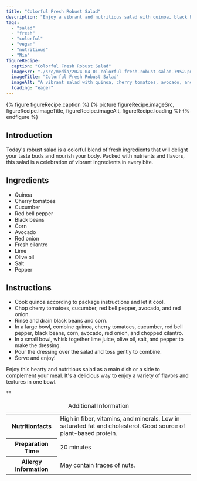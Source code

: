 ```yaml
---
title: "Colorful Fresh Robust Salad"
description: "Enjoy a vibrant and nutritious salad with quinoa, black beans, avocado, and a zesty lime dressing. This fresh and colorful dish is perfect for a light and satisfying meal."
tags:
  - "salad"
  - "fresh"
  - "colorful"
  - "vegan"
  - "nutritious"
  - "Nia"
figureRecipe: 
  caption: "Colorful Fresh Robust Salad"
  imageSrc: "./src/media/2024-04-01-colorful-fresh-robust-salad-7952.png"
  imageTitle: "Colorful Fresh Robust Salad"
  imageAlt: "A vibrant salad with quinoa, cherry tomatoes, avocado, and more, drizzled with zesty lime dressing, set on a clean, elegant table."
  loading: "eager"
---
```


{% figure figureRecipe.caption %}
{% picture figureRecipe.imageSrc, figureRecipe.imageTitle, figureRecipe.imageAlt, figureRecipe.loading %}
{% endfigure %}

## Introduction

Today's robust salad is a colorful blend of fresh ingredients that will delight your taste buds and nourish your body. Packed with nutrients and flavors, this salad is a celebration of vibrant ingredients in every bite.

## Ingredients

- Quinoa
- Cherry tomatoes
- Cucumber
- Red bell pepper
- Black beans
- Corn
- Avocado
- Red onion
- Fresh cilantro
- Lime
- Olive oil
- Salt
- Pepper

## Instructions

- Cook quinoa according to package instructions and let it cool.
- Chop cherry tomatoes, cucumber, red bell pepper, avocado, and red onion.
- Rinse and drain black beans and corn.
- In a large bowl, combine quinoa, cherry tomatoes, cucumber, red bell pepper, black beans, corn, avocado, red onion, and chopped cilantro.
- In a small bowl, whisk together lime juice, olive oil, salt, and pepper to make the dressing.
- Pour the dressing over the salad and toss gently to combine.
- Serve and enjoy!

Enjoy this hearty and nutritious salad as a main dish or a side to complement your meal. It's a delicious way to enjoy a variety of flavors and textures in one bowl.

**

<table><caption class='sr-only'>Additional Information</caption><tr><th>Nutritionfacts</th><td>High in fiber, vitamins, and minerals. Low in saturated fat and cholesterol. Good source of plant-based protein.&nbsp;</td></tr><tr><th>Preparation Time</th><td>20 minutes&nbsp;</td></tr><tr><th>Allergy Information</th><td>May contain traces of nuts.&nbsp;</td></tr></table>

